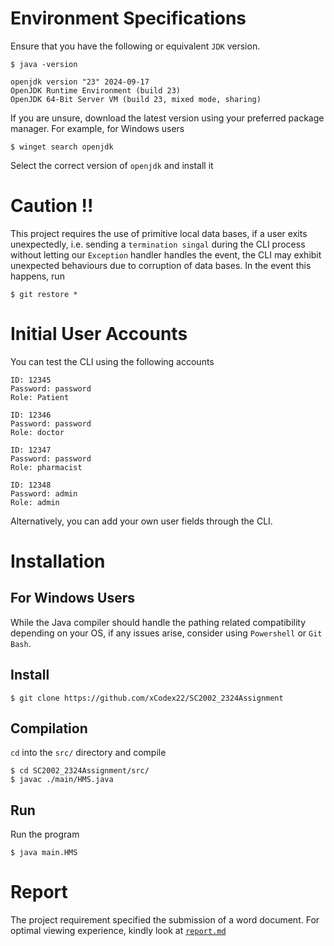# Environment Specifications

Ensure that you have the following or equivalent `JDK` version. 

```console
$ java -version

openjdk version "23" 2024-09-17
OpenJDK Runtime Environment (build 23)
OpenJDK 64-Bit Server VM (build 23, mixed mode, sharing)
```

If you are unsure, download the latest version using your preferred package manager. For example, for Windows users

```console
$ winget search openjdk
```

Select the correct version of `openjdk` and install it

# Caution !!

This project requires the use of primitive local data bases, if a user exits unexpectedly, i.e. sending a `termination singal` during the CLI process without letting our `Exception` handler handles the event, the CLI may exhibit unexpected behaviours due to corruption of data bases. In the event this happens, run

```
$ git restore *
```

# Initial User Accounts

You can test the CLI using the following accounts

```
ID: 12345
Password: password
Role: Patient

ID: 12346
Password: password
Role: doctor

ID: 12347
Password: password
Role: pharmacist

ID: 12348
Password: admin
Role: admin
```

Alternatively, you can add your own user fields through the CLI.

# Installation 

## For Windows Users

While the Java compiler should handle the pathing related compatibility depending on your OS, if any issues arise, consider using `Powershell` or `Git Bash`. 

## Install

```console
$ git clone https://github.com/xCodex22/SC2002_2324Assignment
```
## Compilation
`cd` into the `src/` directory and compile

```console
$ cd SC2002_2324Assignment/src/
$ javac ./main/HMS.java 
```
## Run 
Run the program
```console
$ java main.HMS
```

# Report

The project requirement specified the submission of a word document. For optimal viewing experience, kindly look at [`report.md`](docs/report.md)
